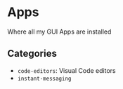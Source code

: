 # Apps
Where all my GUI Apps are installed

## Categories
- `code-editors`: Visual Code editors
- `instant-messaging`


